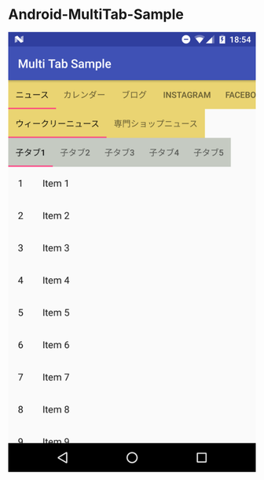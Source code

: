 # Android-MultiTab-Sample
![](https://github.com/banbara23/Android-MultiTab-Sample/blob/master/screen_shot.png)
